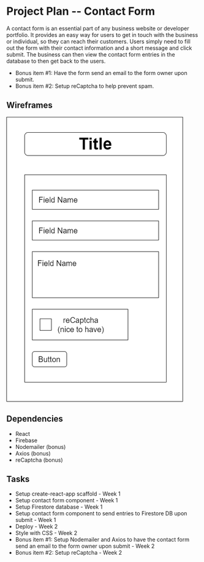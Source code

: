 # Project Plan -- Contact Form

A contact form is an essential part of any business website or developer portfolio. It provides an easy way for users to get in touch with the business or individual, so they can reach their customers. Users simply need to fill out the form with their contact information and a short message and click submit. The business can then view the contact form entries in the database to then get back to the users. 

* Bonus item #1: Have the form send an email to the form owner upon submit.
* Bonus item #2: Setup reCaptcha to help prevent spam.

## Wireframes
![Contact form wireframe image](./images/Contact-form-wireframe.png)

## Dependencies

* React
* Firebase
* Nodemailer (bonus)
* Axios (bonus)
* reCaptcha (bonus)

## Tasks

* Setup create-react-app scaffold - Week 1
* Setup contact form component - Week 1
* Setup Firestore database - Week 1
* Setup contact form component to send entries to Firestore DB upon submit - Week 1
* Deploy - Week 2
* Style with CSS - Week 2
* Bonus item #1: Setup Nodemailer and Axios to have the contact form send an email to the form owner upon submit - Week 2
* Bonus item #2: Setup reCaptcha - Week 2